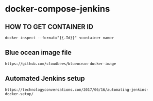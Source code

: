 # docker-compose-jenkins
## HOW TO GET CONTAINER ID
```
docker inspect --format="{{.Id}}" <container name>
```
## Blue ocean image file
```
https://github.com/cloudbees/blueocean-docker-image
```
## Automated Jenkins setup
```
https://technologyconversations.com/2017/06/16/automating-jenkins-docker-setup/
```
